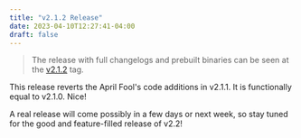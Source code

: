 ```yaml
---
title: "v2.1.2 Release"
date: 2023-04-10T12:27:41-04:00
draft: false
---
```


> The release with full changelogs and prebuilt binaries can be
seen at the [v2.1.2](https://github.com/Rosettea/Hilbish/releases/tag/v2.1.2)
tag.

This release reverts the April Fool's code additions in v2.1.1. It is
functionally equal to v2.1.0. Nice!

A real release will come possibly in a few days or next week, so stay tuned for
the good and feature-filled release of v2.2!
